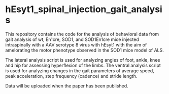 # hEsyt1_spinal_injection_gait_analysis

This repository contains the code for the analysis of behavioral data from gait analysis of wt, En1cre, SOD1, and SOD1En1cre mice injected intraspinally with a AAV serotype 8 virus with hEsyt1 with the aim of amelorating the motor phenotype observed in the SOD1 mice model of ALS.

The lateral analysis script is used for analyzing angles of foot, ankle, knee and hip for assessing hyperflexion of the limbs.
The ventral analysis script is used for analyzing changes in the gait parameters of average speed, peak acceleration, step frequency (cadence) and stride length.

Data will be uploaded when the paper has been published.
